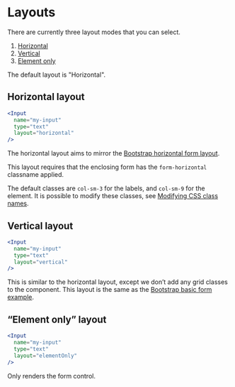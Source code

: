 # Layouts

There are currently three layout modes that you can select.

1. [Horizontal](#horizontal)
2. [Vertical](#vertical)
3. [Element only](#element-only)

The default layout is "Horizontal".

## Horizontal layout

```jsx
<Input
  name="my-input"
  type="text"
  layout="horizontal"
/>
```

The horizontal layout aims to mirror the [Bootstrap horizontal form layout](http://getbootstrap.com/css/#forms-horizontal).

This layout requires that the enclosing form has the `form-horizontal` classname applied.

The default classes are `col-sm-3` for the labels, and `col-sm-9` for the element. It is possible to modify these classes, see [Modifying CSS class names](css-classes.md).

## Vertical layout

```jsx
<Input
  name="my-input"
  type="text"
  layout="vertical"
/>
```

This is similar to the horizontal layout, except we don’t add any grid classes to the component. This layout is the same as the [Bootstrap basic form example](http://getbootstrap.com/css/#forms-example).

## “Element only” layout

```jsx
<Input
  name="my-input"
  type="text"
  layout="elementOnly"
/>
```

Only renders the form control.
